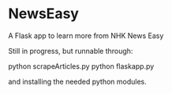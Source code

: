 # NewsEasy
A Flask app to learn more from NHK News Easy

Still in progress, but runnable through:

python scrapeArticles.py
python flaskapp.py

and installing the needed python modules.
